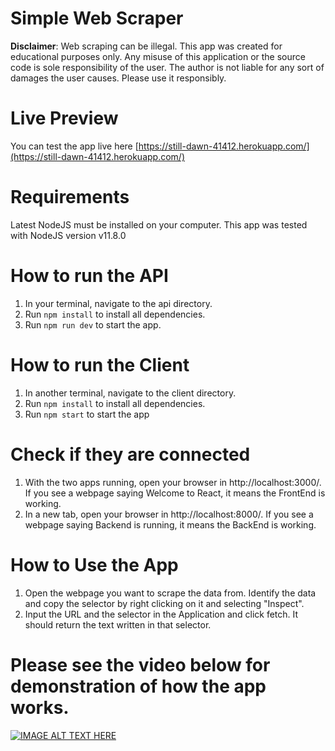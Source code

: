 # Simple Web Scraper

 <b>Disclaimer</b>: Web scraping can be illegal. This app was created for educational purposes only. Any misuse of this application or the source code is sole responsibility of the user. The author is not liable for any sort of damages the user causes. Please use it responsibly.

 # Live Preview

 You can test the app live here [https://still-dawn-41412.herokuapp.com/](https://still-dawn-41412.herokuapp.com/)
 
 # Requirements
 
 Latest NodeJS must be installed on your computer. This app was tested with NodeJS version v11.8.0
 
 # How to run the API
 
 1. In your terminal, navigate to the api directory.
   2. Run `npm install` to install all dependencies.
   3. Run `npm run dev` to start the app.

 # How to run the Client

   1. In another terminal, navigate to the client directory.
   2. Run `npm install` to install all dependencies.
   3. Run `npm start` to start the app
   
   # Check if they are connected
  
  1. With the two apps running, open your browser in http://localhost:3000/.
      If you see a webpage saying Welcome to React, it means the FrontEnd is working.
   2. In a new tab, open your browser in http://localhost:8000/.
       If you see a webpage saying Backend is running, it means the BackEnd is working.
 
 # How to Use the App

   1. Open the webpage you want to scrape the data from. Identify the data and copy the selector by right clicking on it and selecting      "Inspect". 
   2. Input the URL and the selector in the Application and click fetch. It should return the text written in that selector.

# Please see the video below for demonstration of how the app works.

[![IMAGE ALT TEXT HERE](https://img.youtube.com/vi/3R8VOc2WWfY/0.jpg)](https://www.youtube.com/watch?v=3R8VOc2WWfY)
 

